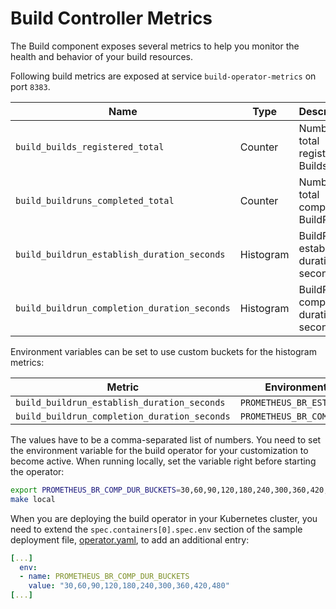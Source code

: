 # Build Controller Metrics

The Build component exposes several metrics to help you monitor the health and behavior of your build resources.

Following build metrics are exposed at service `build-operator-metrics` on port `8383`.

| Name | Type | Description | Label | Status |
| ---- | ---- | ----------- | ----- | ------ |
| `build_builds_registered_total` | Counter | Number of total registered Builds. | buildstrategy=<build_buildstrategy_name> | experimental |
| `build_buildruns_completed_total` | Counter | Number of total completed BuildRuns. | buildstrategy=<build_buildstrategy_name> | experimental |
| `build_buildrun_establish_duration_seconds` | Histogram | BuildRun establish duration in seconds. | buildstrategy=<build_buildstrategy_name><br>namespace=<buildrun_namespace> | experimental |
| `build_buildrun_completion_duration_seconds` | Histogram | BuildRun completion duration in seconds. | buildstrategy=<build_buildstrategy_name><br>namespace=<buildrun_namespace> | experimental |

Environment variables can be set to use custom buckets for the histogram metrics:

| Metric                                       | Environment variable             | Default                                  |
| -------------------------------------------- | -------------------------------- | ---------------------------------------- |
| `build_buildrun_establish_duration_seconds`  | `PROMETHEUS_BR_EST_DUR_BUCKETS`  | `0,1,2,3,5,7,10,15,20,30`                |
| `build_buildrun_completion_duration_seconds` | `PROMETHEUS_BR_COMP_DUR_BUCKETS` | `50,100,150,200,250,300,350,400,450,500` |

The values have to be a comma-separated list of numbers. You need to set the environment variable for the build operator for your customization to become active. When running locally, set the variable right before starting the operator:

```bash
export PROMETHEUS_BR_COMP_DUR_BUCKETS=30,60,90,120,180,240,300,360,420,480
make local
```

When you are deploying the build operator in your Kubernetes cluster, you need to extend the `spec.containers[0].spec.env` section of the sample deployment file, [operator.yaml](../deploy/operator.yaml), to add an additional entry:

```yaml
[...]
  env:
  - name: PROMETHEUS_BR_COMP_DUR_BUCKETS
    value: "30,60,90,120,180,240,300,360,420,480"
[...]
```
